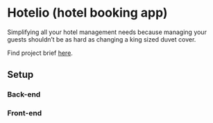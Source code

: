 # Hotelio (hotel booking app)

Simplifying all your hotel management needs because managing your guests shouldn’t be as hard as changing a king sized duvet cover.

Find project brief [here](PROJECT_BRIEF.md).

## Setup

### Back-end


### Front-end

